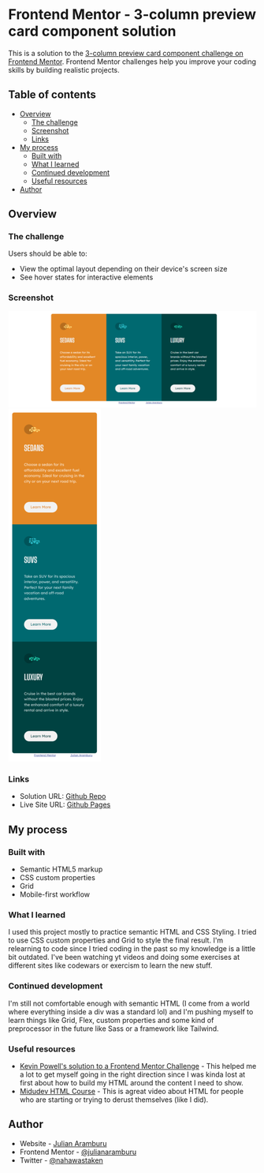 # Frontend Mentor - 3-column preview card component solution

This is a solution to the [3-column preview card component challenge on Frontend Mentor](https://www.frontendmentor.io/challenges/3column-preview-card-component-pH92eAR2-). Frontend Mentor challenges help you improve your coding skills by building realistic projects. 

## Table of contents

- [Overview](#overview)
  - [The challenge](#the-challenge)
  - [Screenshot](#screenshot)
  - [Links](#links)
- [My process](#my-process)
  - [Built with](#built-with)
  - [What I learned](#what-i-learned)
  - [Continued development](#continued-development)
  - [Useful resources](#useful-resources)
- [Author](#author)


## Overview

### The challenge

Users should be able to:

- View the optimal layout depending on their device's screen size
- See hover states for interactive elements

### Screenshot

![Desktop](./solution/desktop-version-solution.png)
![Mobile](./solution/mobile-version-solution.png)

### Links

- Solution URL: [Github Repo](https://https://github.com/julianaramburu/FrontendMentor-3-column-card-component)
- Live Site URL: [Github Pages](https://julianaramburu.github.io/FrontendMentor-3-column-card-component/)

## My process

### Built with

- Semantic HTML5 markup
- CSS custom properties
- Grid
- Mobile-first workflow

### What I learned

I used this project mostly to practice semantic HTML and CSS Styling. I tried to use CSS custom properties and Grid to style the final result.
I'm relearning to code since I tried coding in the past so my knowledge is a little bit outdated. I've been watching yt videos and doing some exercises at different sites like codewars or exercism to learn the new stuff. 

### Continued development

I'm still not comfortable enough with semantic HTML (I come from a world where everything inside a div was a standard lol) and I'm pushing myself to learn things like Grid, Flex, custom properties and some kind of preprocessor in the future like Sass or a framework like Tailwind.

### Useful resources

- [Kevin Powell's solution to a Frontend Mentor Challenge](https://www.youtube.com/watch?v=B2WL6KkqhLQ) - This helped me a lot to get myself going in the right direction since I was kinda lost at first about how to build my HTML around the content I need to show.
- [Midudev HTML Course](https://www.youtube.com/watch?v=3nYLTiY5skU) - This is agreat video about HTML for people who are starting or trying to derust themselves (like I did).

## Author

- Website - [Julian Aramburu](https://github.com/julianaramburu)
- Frontend Mentor - [@julianaramburu](https://www.frontendmentor.io/profile/julianaramburu)
- Twitter - [@nahawastaken](https://www.twitter.com/nahawastaken)

